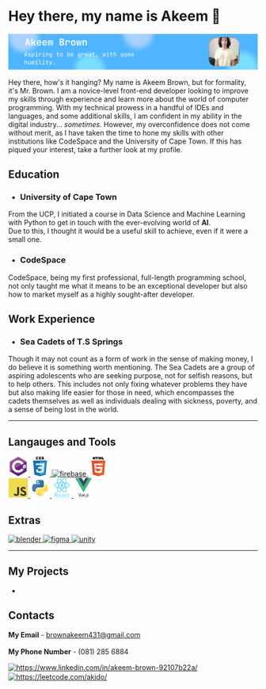 # Hey there, my name is Akeem 🤟

![hero banner](hero-banner.png)

Hey there, how's it hanging? My name is Akeem Brown, but for formality, it's Mr. Brown. I am a novice-level front-end developer looking to improve my skills through experience and learn more about the world of computer programming. With my technical prowess in a handful of IDEs and languages, and some additional skills, I am confident in my ability in the digital industry... *sometimes*. However, my overconfidence does not come without merit, as I have taken the time to hone my skills with other institutions like CodeSpace and the University of Cape Town. If this has piqued your interest, take a further look at my profile.

## Education

 - ### University of Cape Town
From the UCP, I initiated a course in Data Science and Machine Learning with Python to get in touch with the ever-evolving world of **AI**. <br>Due to this, I thought it would be a useful skill to achieve, even if it were a small one.

- ### CodeSpace
CodeSpace, being my first professional, full-length programming school, not only taught me what it means to be an exceptional developer but also how to market myself as a highly sought-after developer.

## Work Experience

- ### Sea Cadets of T.S Springs
Though it may not count as a form of work in the sense of making money, I do believe it is something worth mentioning. The Sea Cadets are a group of aspiring adolescents who are seeking purpose, not for selfish reasons, but to help others. This includes not only fixing whatever problems they have but also making life easier for those in need, which encompasses the cadets themselves as well as individuals dealing with sickness, poverty, and a sense of being lost in the world.

---

## Langauges and Tools
<p align="left"> <a href="https://www.w3schools.com/cs/" target="_blank" rel="noreferrer"> <img src="https://raw.githubusercontent.com/devicons/devicon/master/icons/csharp/csharp-original.svg" alt="csharp" width="40" height="40"/> </a> <a href="https://www.w3schools.com/css/" target="_blank" rel="noreferrer"> <img src="https://raw.githubusercontent.com/devicons/devicon/master/icons/css3/css3-original-wordmark.svg" alt="css3" width="40" height="40"/> </a> <a href="https://firebase.google.com/" target="_blank" rel="noreferrer"> <img src="https://www.vectorlogo.zone/logos/firebase/firebase-icon.svg" alt="firebase" width="40" height="40"/> </a> <a href="https://www.w3.org/html/" target="_blank" rel="noreferrer"> <img src="https://raw.githubusercontent.com/devicons/devicon/master/icons/html5/html5-original-wordmark.svg" alt="html5" width="40" height="40"/><br> </a> <a href="https://developer.mozilla.org/en-US/docs/Web/JavaScript" target="_blank" rel="noreferrer"> <img src="https://raw.githubusercontent.com/devicons/devicon/master/icons/javascript/javascript-original.svg" alt="javascript" width="40" height="40"/> </a> <a href="https://www.python.org" target="_blank" rel="noreferrer"> <img src="https://raw.githubusercontent.com/devicons/devicon/master/icons/python/python-original.svg" alt="python" width="40" height="40"/> </a> <a href="https://reactjs.org/" target="_blank" rel="noreferrer"> <img src="https://raw.githubusercontent.com/devicons/devicon/master/icons/react/react-original-wordmark.svg" alt="react" width="40" height="40"/> </a> <a href="https://vuejs.org/" target="_blank" rel="noreferrer"> <img src="https://raw.githubusercontent.com/devicons/devicon/master/icons/vuejs/vuejs-original-wordmark.svg" alt="vuejs" width="40" height="40"/> </a> </p>

## Extras

<a href="https://www.blender.org/" target="_blank" rel="noreferrer"> <img src="https://download.blender.org/branding/community/blender_community_badge_white.svg" alt="blender" width="40" height="40"/> </a> <a href="https://www.figma.com/" target="_blank" rel="noreferrer"> <img src="https://www.vectorlogo.zone/logos/figma/figma-icon.svg" alt="figma" width="40" height="40"/> </a> <a href="https://unity.com/" target="_blank" rel="noreferrer"> <img src="https://www.vectorlogo.zone/logos/unity3d/unity3d-icon.svg" alt="unity" width="40" height="40"/> </a>

---

## My Projects

- 

## Contacts

**My Email** - brownakeem431@gmail.com<br>
<br>
**My Phone Number** - (081) 285 6884

<a href="https://linkedin.com/in/https://www.linkedin.com/in/akeem-brown-92107b22a/" target="blank"><img align="center" src="https://raw.githubusercontent.com/rahuldkjain/github-profile-readme-generator/master/src/images/icons/Social/linked-in-alt.svg" alt="https://www.linkedin.com/in/akeem-brown-92107b22a/" height="30" width="40" /></a>
<a href="https://www.leetcode.com/https://leetcode.com/akido/" target="blank"><img align="center" src="https://raw.githubusercontent.com/rahuldkjain/github-profile-readme-generator/master/src/images/icons/Social/leet-code.svg" alt="https://leetcode.com/akido/" height="30" width="40" /></a>
